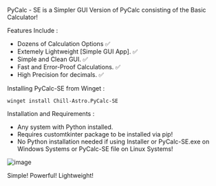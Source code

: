 PyCalc - SE is a Simpler GUI Version of PyCalc consisting of the Basic Calculator!
 
Features Include :

- Dozens of Calculation Options ✅
- Extemely Lightweight [Simple GUI App]. ✅
- Simple and Clean GUI. ✅
- Fast and Error-Proof Calculations. ✅
- High Precision for decimals. ✅

Installing PyCalc-SE from Winget :

    winget install Chill-Astro.PyCalc-SE
    
Installation and Requirements :

- Any system with Python installed.
- Requires customtkinter package to be installed via pip!
- No Python installation needed if using Installer or PyCalc-SE.exe on Windows Systems or PyCalc-SE file on Linux Systems!

![image](https://github.com/user-attachments/assets/ebe71452-ede6-4c1b-86d6-06dcc5438a8f)

Simple! Powerful! Lightweight!
